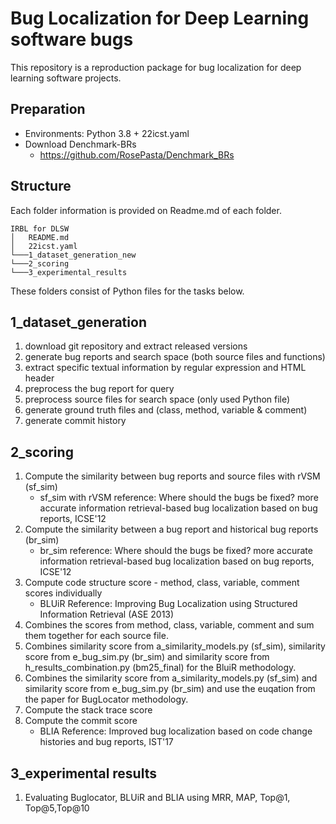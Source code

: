 # Bug Localization for Deep Learning software bugs
This repository is a reproduction package for bug localization for deep learning software projects.

## Preparation
- Environments: Python 3.8 + 22icst.yaml
- Download Denchmark-BRs
    - https://github.com/RosePasta/Denchmark_BRs
## Structure
Each folder information is provided on Readme.md of each folder.

```
IRBL for DLSW
│   README.md
│   22icst.yaml
└───1_dataset_generation_new
└───2_scoring
└───3_experimental_results
```

These folders consist of Python files for the tasks below.

## 1_dataset_generation
1) download git repository and extract released versions
2) generate bug reports and search space (both source files and functions)
3) extract specific textual information by regular expression and HTML header
4) preprocess the bug report for query
5) preprocess source files for search space (only used Python file) 
6) generate ground truth files and (class, method, variable & comment)
7) generate commit history

## 2_scoring
1) Compute the similarity between bug reports and source files with rVSM (sf_sim)
    - sf_sim with rVSM reference: Where should the bugs be fixed? more accurate information retrieval-based bug localization based on bug reports, ICSE'12
2) Compute the similarity between a bug report and historical bug reports (br_sim)
    - br_sim reference: Where should the bugs be fixed? more accurate information retrieval-based bug localization based on bug reports, ICSE'12
3) Compute code structure score - method, class, variable, comment scores individually 
    - BLUiR Reference: Improving Bug Localization using Structured Information Retrieval (ASE 2013)
4) Combines the scores from method, class, variable, comment and sum them together for each source file.
5) Combines similarity score from a_similarity_models.py (sf_sim), similarity score from e_bug_sim.py (br_sim) and similarity score from h_results_combination.py (bm25_final) for the BluiR methodology.
6) Combines the similarity score from a_similarity_models.py (sf_sim) and similarity score from e_bug_sim.py (br_sim) and use the euqation from the paper for BugLocator methodology.
7) Compute the stack trace score
8) Compute the commit score 
   - BLIA Reference: Improved bug localization based on code change histories and bug reports, IST'17

## 3_experimental results
1) Evaluating Buglocator, BLUiR and BLIA using MRR, MAP, Top@1, Top@5,Top@10

